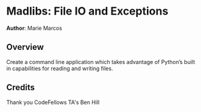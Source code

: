 # Madlibs: File IO and Exceptions

**Author**: Marie Marcos

## Overview
Create a command line application which takes advantage of Python’s built in capabilities for reading and writing files.

## Credits
Thank you CodeFellows TA's
Ben Hill 
